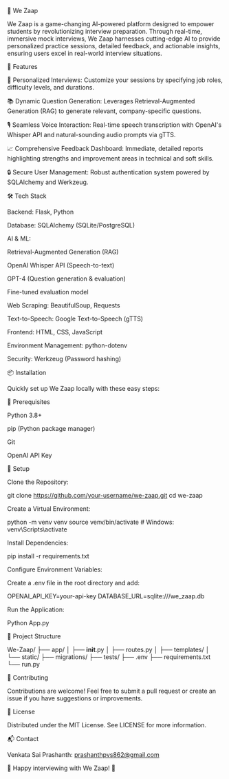 🚀 We Zaap

 

We Zaap is a game-changing AI-powered platform designed to empower students by revolutionizing interview preparation. Through real-time, immersive mock interviews, We Zaap harnesses cutting-edge AI to provide personalized practice sessions, detailed feedback, and actionable insights, ensuring users excel in real-world interview situations.


🌟 Features

🎯 Personalized Interviews: Customize your sessions by specifying job roles, difficulty levels, and durations.

📚 Dynamic Question Generation: Leverages Retrieval-Augmented Generation (RAG) to generate relevant, company-specific questions.

🎙️ Seamless Voice Interaction: Real-time speech transcription with OpenAI's Whisper API and natural-sounding audio prompts via gTTS.

📈 Comprehensive Feedback Dashboard: Immediate, detailed reports highlighting strengths and improvement areas in technical and soft skills.

🔒 Secure User Management: Robust authentication system powered by SQLAlchemy and Werkzeug.


🛠️ Tech Stack

Backend: Flask, Python

Database: SQLAlchemy (SQLite/PostgreSQL)

AI & ML:

Retrieval-Augmented Generation (RAG)

OpenAI Whisper API (Speech-to-text)

GPT-4 (Question generation & evaluation)

Fine-tuned evaluation model

Web Scraping: BeautifulSoup, Requests

Text-to-Speech: Google Text-to-Speech (gTTS)

Frontend: HTML, CSS, JavaScript

Environment Management: python-dotenv

Security: Werkzeug (Password hashing)


📦 Installation

Quickly set up We Zaap locally with these easy steps:

🔧 Prerequisites

Python 3.8+

pip (Python package manager)

Git

OpenAI API Key


🚀 Setup

Clone the Repository:

git clone https://github.com/your-username/we-zaap.git
cd we-zaap

Create a Virtual Environment:

python -m venv venv
source venv/bin/activate  # Windows: venv\Scripts\activate

Install Dependencies:

pip install -r requirements.txt

Configure Environment Variables:

Create a .env file in the root directory and add:

OPENAI_API_KEY=your-api-key
DATABASE_URL=sqlite:///we_zaap.db

Run the Application:

Python App.py


🎨 Project Structure

We-Zaap/
├── app/
│   ├── __init__.py
│   ├── routes.py
│   ├── templates/
│   └── static/
├── migrations/
├── tests/
├── .env
├── requirements.txt
└── run.py


🤝 Contributing

Contributions are welcome! Feel free to submit a pull request or create an issue if you have suggestions or improvements.


📜 License

Distributed under the MIT License. See LICENSE for more information.


📬 Contact

Venkata Sai Prashanth: prashanthpvs862@gmail.com

🌟 Happy interviewing with We Zaap! 🌟

